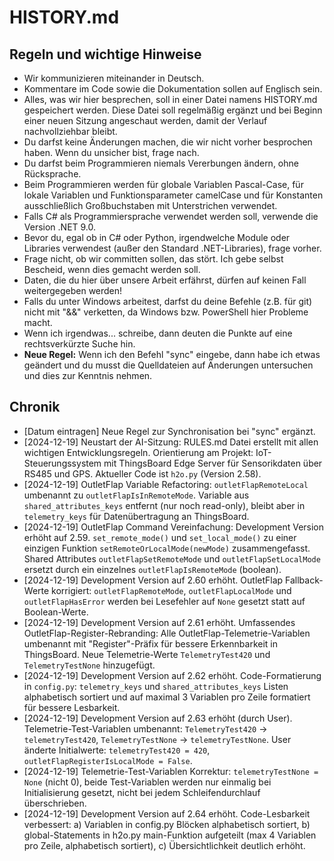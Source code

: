 # HISTORY.md

## Regeln und wichtige Hinweise

- Wir kommunizieren miteinander in Deutsch.
- Kommentare im Code sowie die Dokumentation sollen auf Englisch sein.
- Alles, was wir hier besprechen, soll in einer Datei namens HISTORY.md gespeichert werden. Diese Datei soll regelmäßig ergänzt und bei Beginn einer neuen Sitzung angeschaut werden, damit der Verlauf nachvollziehbar bleibt.
- Du darfst keine Änderungen machen, die wir nicht vorher besprochen haben. Wenn du unsicher bist, frage nach.
- Du darfst beim Programmieren niemals Vererbungen ändern, ohne Rücksprache.
- Beim Programmieren werden für globale Variablen Pascal-Case, für lokale Variablen und Funktionsparameter camelCase und für Konstanten ausschließlich Großbuchstaben mit Unterstrichen verwendet.
- Falls C# als Programmiersprache verwendet werden soll, verwende die Version .NET 9.0.
- Bevor du, egal ob in C# oder Python, irgendwelche Module oder Libraries verwendest (außer den Standard .NET-Libraries), frage vorher.
- Frage nicht, ob wir committen sollen, das stört. Ich gebe selbst Bescheid, wenn dies gemacht werden soll.
- Daten, die du hier über unsere Arbeit erfährst, dürfen auf keinen Fall weitergegeben werden!
- Falls du unter Windows arbeitest, darfst du deine Befehle (z.B. für git) nicht mit "&&" verketten, da Windows bzw. PowerShell hier Probleme macht.
- Wenn ich irgendwas... schreibe, dann deuten die Punkte auf eine rechtsverkürzte Suche hin.
- **Neue Regel:** Wenn ich den Befehl "sync" eingebe, dann habe ich etwas geändert und du musst die Quelldateien auf Änderungen untersuchen und dies zur Kenntnis nehmen.

## Chronik

- [Datum eintragen] Neue Regel zur Synchronisation bei "sync" ergänzt.
- [2024-12-19] Neustart der AI-Sitzung: RULES.md Datei erstellt mit allen wichtigen Entwicklungsregeln. Orientierung am Projekt: IoT-Steuerungssystem mit ThingsBoard Edge Server für Sensorikdaten über RS485 und GPS. Aktueller Code ist `h2o.py` (Version 2.58).
- [2024-12-19] OutletFlap Variable Refactoring: `outletFlapRemoteLocal` umbenannt zu `outletFlapIsInRemoteMode`. Variable aus `shared_attributes_keys` entfernt (nur noch read-only), bleibt aber in `telemetry_keys` für Datenübertragung an ThingsBoard.
- [2024-12-19] OutletFlap Command Vereinfachung: Development Version erhöht auf 2.59. `set_remote_mode()` und `set_local_mode()` zu einer einzigen Funktion `setRemoteOrLocalMode(newMode)` zusammengefasst. Shared Attributes `outletFlapSetRemoteMode` und `outletFlapSetLocalMode` ersetzt durch ein einzelnes `outletFlapIsRemoteMode` (boolean).
- [2024-12-19] Development Version auf 2.60 erhöht. OutletFlap Fallback-Werte korrigiert: `outletFlapRemoteMode`, `outletFlapLocalMode` und `outletFlapHasError` werden bei Lesefehler auf `None` gesetzt statt auf Boolean-Werte.
- [2024-12-19] Development Version auf 2.61 erhöht. Umfassendes OutletFlap-Register-Rebranding: Alle OutletFlap-Telemetrie-Variablen umbenannt mit "Register"-Präfix für bessere Erkennbarkeit in ThingsBoard. Neue Telemetrie-Werte `TelemetryTest420` und `TelemetryTestNone` hinzugefügt.
- [2024-12-19] Development Version auf 2.62 erhöht. Code-Formatierung in `config.py`: `telemetry_keys` und `shared_attributes_keys` Listen alphabetisch sortiert und auf maximal 3 Variablen pro Zeile formatiert für bessere Lesbarkeit.
- [2024-12-19] Development Version auf 2.63 erhöht (durch User). Telemetrie-Test-Variablen umbenannt: `TelemetryTest420` → `telemetryTest420`, `TelemetryTestNone` → `telemetryTestNone`. User änderte Initialwerte: `telemetryTest420 = 420`, `outletFlapRegisterIsLocalMode = False`.
- [2024-12-19] Telemetrie-Test-Variablen Korrektur: `telemetryTestNone = None` (nicht 0), beide Test-Variablen werden nur einmalig bei Initialisierung gesetzt, nicht bei jedem Schleifendurchlauf überschrieben.
- [2024-12-19] Development Version auf 2.64 erhöht. Code-Lesbarkeit verbessert: a) Variablen in config.py Blöcken alphabetisch sortiert, b) global-Statements in h2o.py main-Funktion aufgeteilt (max 4 Variablen pro Zeile, alphabetisch sortiert), c) Übersichtlichkeit deutlich erhöht. 